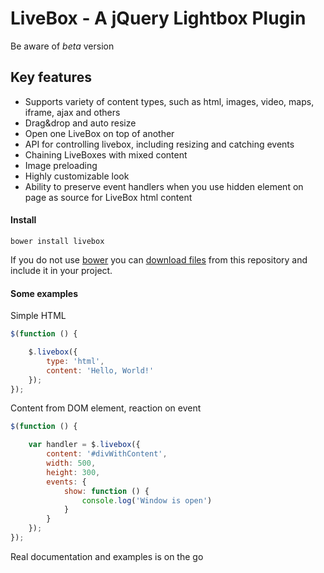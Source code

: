 # LiveBox - A jQuery Lightbox Plugin

Be aware of *beta* version

## Key features

- Supports variety of content types, such as html, images, video, maps, iframe, ajax and others
- Drag&drop and auto resize
- Open one LiveBox on top of another
- API for controlling livebox, including resizing and catching events
- Chaining LiveBoxes with mixed content
- Image preloading
- Highly customizable look
- Ability to preserve event handlers when you use hidden element on page as source for LiveBox html content

#### Install

    bower install livebox
    
If you do not use [bower](http://bower.io) you can [download files](https://github.com/jazzfog/LiveBox/archive/master.zip) from this repository and include it in your project.

#### Some examples

Simple HTML

```javascript
$(function () {

    $.livebox({
        type: 'html',
        content: 'Hello, World!'
    });
});
```

Content from DOM element, reaction on event

```javascript
$(function () {

    var handler = $.livebox({
        content: '#divWithContent',
        width: 500,
        height: 300,
        events: {
            show: function () {
                console.log('Window is open')
            }
        }
    });
});
```

Real documentation and examples is on the go
